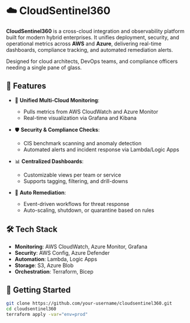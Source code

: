 # ☁️ CloudSentinel360

**CloudSentinel360** is a cross-cloud integration and observability platform built for modern hybrid enterprises. It unifies deployment, security, and operational metrics across **AWS** and **Azure**, delivering real-time dashboards, compliance tracking, and automated remediation alerts.

Designed for cloud architects, DevOps teams, and compliance officers needing a single pane of glass.

## 📌 Features

- 🔎 **Unified Multi-Cloud Monitoring**:
  - Pulls metrics from AWS CloudWatch and Azure Monitor
  - Real-time visualization via Grafana and Kibana

- 🛡️ **Security & Compliance Checks**:
  - CIS benchmark scanning and anomaly detection
  - Automated alerts and incident response via Lambda/Logic Apps

- 📊 **Centralized Dashboards**:
  - Customizable views per team or service
  - Supports tagging, filtering, and drill-downs

- 🔁 **Auto Remediation**:
  - Event-driven workflows for threat response
  - Auto-scaling, shutdown, or quarantine based on rules

## 🛠️ Tech Stack

- **Monitoring**: AWS CloudWatch, Azure Monitor, Grafana
- **Security**: AWS Config, Azure Defender
- **Automation**: Lambda, Logic Apps
- **Storage**: S3, Azure Blob
- **Orchestration**: Terraform, Bicep

## 🚀 Getting Started

```bash
git clone https://github.com/your-username/cloudsentinel360.git
cd cloudsentinel360
terraform apply -var="env=prod"
